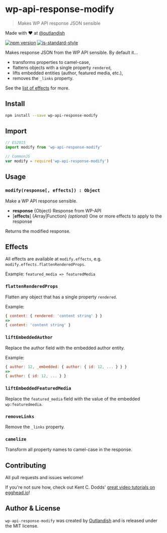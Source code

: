 # wp-api-response-modify

> Makes WP API response JSON sensible

Made with ❤ at [@outlandish](http://www.twitter.com/outlandish)

<a href="http://badge.fury.io/js/wp-api-response-modify"><img alt="npm version" src="https://badge.fury.io/js/wp-api-response-modify.svg"></a>
[![js-standard-style](https://img.shields.io/badge/code%20style-standard-brightgreen.svg)](http://standardjs.com/)

Makes response JSON from the WP API sensible. By default it...

- transforms properties to camel-case,
- flattens objects with a single property `rendered`,
- lifts embedded entities (author, featured media, etc.),
- removes the `_links` property.

See the [list of effects](#effects) for more.

## Install

```sh
npm install --save wp-api-response-modify
```

## Import

```js
// ES2015
import modify from 'wp-api-response-modify'

// CommonJS
var modify = require('wp-api-response-modify')
```

## Usage

### `modify(response[, effects]) : Object`

Make a WP API response sensible.

- __response__ {Object} Response from WP-API
- [__effects__] {Array|Function} _(optional)_ One or more effects to apply to the response

Returns the modified response.

## Effects

All effects are available at `modify.effects`, e.g. `modify.effects.flattenRenderedProps`.

Example: `featured_media => featuredMedia`

### `flattenRenderedProps`

Flatten any object that has a single property `rendered`.

Example:

```js
{ content: { rendered: 'content string' } }
=>
{ content: 'content string' }
```

### `liftEmbeddedAuthor`

Replace the author field with the embedded author entity.

Example:

```js
{ author: 12, _embedded: { author: { id: 12, ... } } }
=>
{ author: { id: 12, ... } }
```

### `liftEmbeddedFeaturedMedia`

Replace the `featured_media` field with the value of the embedded `wp:featuredmedia`.

### `removeLinks`

Remove the `_links` property.

### `camelize`

Transform all property names to camel-case in the response.

## Contributing

All pull requests and issues welcome!

If you're not sure how, check out Kent C. Dodds'
[great video tutorials on egghead.io](https://egghead.io/lessons/javascript-identifying-how-to-contribute-to-an-open-source-project-on-github)!

## Author & License

`wp-api-response-modify` was created by [Outlandish](https://twitter.com/outlandish) and is released under the MIT license.
